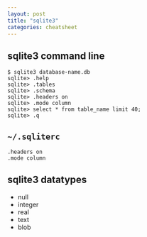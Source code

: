 ```yaml
---
layout: post
title: "sqlite3"
categories: cheatsheet
---
```


## sqlite3 command line

```
$ sqlite3 database-name.db
sqlite> .help
sqlite> .tables
sqlite> .schema
sqlite> .headers on
sqlite> .mode column
sqlite> select * from table_name limit 40;
sqlite> .q
```

## `~/.sqliterc`

```
.headers on
.mode column
```

## sqlite3 datatypes

* null
* integer
* real
* text
* blob
